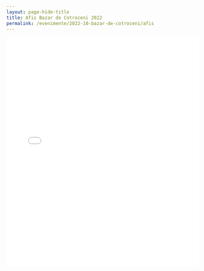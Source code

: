 ```yaml
---
layout: page-hide-title
title: Afis Bazar de Cotroceni 2022
permalink: /evenimente/2022-10-bazar-de-cotroceni/afis
---
```


<object data="../../assets/Afis-Bazar-de-Cotroceni-oct-2022.pdf" type="application/pdf" width="100%" height="100%">
    <embed src="../../assets/Afis-Bazar-de-Cotroceni-oct-2022.pdf" width="100%" height="600px"/> 
</object>
